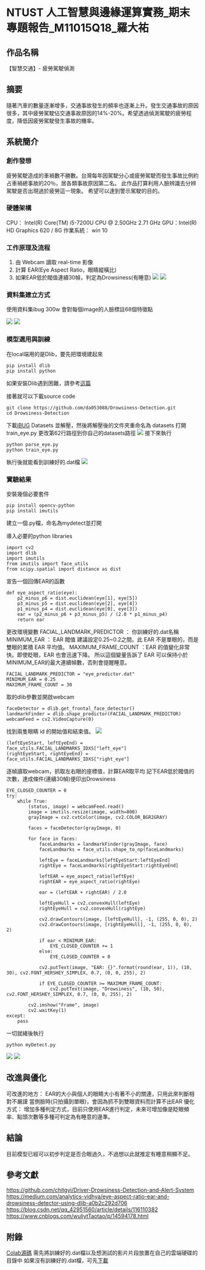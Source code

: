 # NTUST 人工智慧與邊緣運算實務_期末專題報告_M11015Q18_羅大祐
## 作品名稱 
【智慧交通】- 疲勞駕駛偵測
## 摘要
隨著汽車的數量逐漸增多，交通事故發生的頻率也逐漸上升。發生交通事故的原因很多，其中疲勞駕駛佔交通事故原因的14%-20%。希望透過偵測駕駛的疲勞程度，降低因疲勞駕駛發生事故的機率。

## 系統簡介

### 創作發想
疲勞駕駛造成的車禍數不勝數。台灣每年因駕駛分心或疲勞駕駛而發生事故比例約占車禍總事故的20％，居各類事故原因第二名。
此作品打算利用人臉辨識去分辨駕駛是否出現過於疲勞這一現象。
希望可以達到警示駕駛的目的。
### 硬體架構
CPU： Intel(R) Core(TM) i5-7200U CPU @ 2.50GHz   2.71 GHz
GPU：Intel(R) HD Graphics 620 / 8G
作業系統： win 10  

### 工作原理及流程
1. 由 Webcam 讀取 real-time 影像
2. 計算 EAR(Eye Aspect Ratio，眼睛縱橫比)
3. 如果EAR低於閥值連續30幀，判定為Drowsiness(有睡意)
![](https://i.imgur.com/25GsNyt.png)
![](https://i.imgur.com/RrS9cXq.png)


### 資料集建立方式
使用資料集ibug 300w
會對每個image的人臉標註68個特徵點

![](https://i.imgur.com/qUCASWD.png)
![](https://i.imgur.com/H0jOHYz.png)

### 模型選用與訓練
在local端用的是Dlib，要先把環境建起來
```
pip install dlib
pip install python

```
如果安裝Dlib遇到困難，請參考[這篇](https://blog.csdn.net/qq_42951560/article/details/116110382)

接著就可以下載source code
```
git clone https://github.com/da053088/Drowsiness-Detection.git
cd Drowsiness-Detection
```
下載[iBUG](http://dlib.net/files/data/ibug_300W_large_face_landmark_dataset.tar.gz) Datasets 並解壓，然後將解壓後的文件夾重命名為 datasets
打開train_eye.py
更改第62行路徑到你自己的datasets路徑
![](https://i.imgur.com/xiH81xf.png)
接下來執行
```
python parse_eye.py
python train_eye.py
```
執行後就能看到訓練好的.dat檔
![](https://i.imgur.com/nW44Xpd.png)

### 實驗結果
安裝幾個必要套件
```
pip install opencv-python
pip install imutils
```
建立一個.py檔，命名為mydetect並打開

導入必要的python libraries
```
import cv2
import dlib
import imutils
from imutils import face_utils
from scipy.spatial import distance as dist
```
宣告一個回傳EAR的函數
```
def eye_aspect_ratio(eye):
    p2_minus_p6 = dist.euclidean(eye[1], eye[5])
    p3_minus_p5 = dist.euclidean(eye[2], eye[4])
    p1_minus_p4 = dist.euclidean(eye[0], eye[3])
    ear = (p2_minus_p6 + p3_minus_p5) / (2.0 * p1_minus_p4)
    return ear
```
更改環境變數
FACIAL_LANDMARK_PREDICTOR ： 你訓練好的.dat名稱
MINIMUM_EAR ： EAR 閥值 建議設定0.25~0.2之間。此 EAR 不是單眼的，而是雙眼的累積 EAR 平均值。
MAXIMUM_FRAME_COUNT ：EAR 的值變化非常快。即使眨眼，EAR 也會迅速下降。 所以這個變量告訴了 EAR 可以保持小於MINIMUM_EAR的最大連續幀數，否則會提醒睡意。
```
FACIAL_LANDMARK_PREDICTOR = "eye_predictor.dat"  
MINIMUM_EAR = 0.25
MAXIMUM_FRAME_COUNT = 30
```

取的dlib參數並開啟webcam
```
faceDetector = dlib.get_frontal_face_detector()
landmarkFinder = dlib.shape_predictor(FACIAL_LANDMARK_PREDICTOR)
webcamFeed = cv2.VideoCapture(0)
```
找到兩隻眼睛 id 的開始值和結束值。
![](https://i.imgur.com/H6MvV6n.png)

```
(leftEyeStart, leftEyeEnd) = face_utils.FACIAL_LANDMARKS_IDXS["left_eye"]
(rightEyeStart, rightEyeEnd) = face_utils.FACIAL_LANDMARKS_IDXS["right_eye"]
```

逐幀讀取webcam，抓取左右眼的座標值，計算EAR取平均
記下EAR低於閥值的次數，達成條件(連續30幀)便印出Drowsiness
```
EYE_CLOSED_COUNTER = 0
try:
    while True:
        (status, image) = webcamFeed.read()
        image = imutils.resize(image, width=800)
        grayImage = cv2.cvtColor(image, cv2.COLOR_BGR2GRAY)

        faces = faceDetector(grayImage, 0)

        for face in faces:
            faceLandmarks = landmarkFinder(grayImage, face)
            faceLandmarks = face_utils.shape_to_np(faceLandmarks)

            leftEye = faceLandmarks[leftEyeStart:leftEyeEnd]
            rightEye = faceLandmarks[rightEyeStart:rightEyeEnd]

            leftEAR = eye_aspect_ratio(leftEye)
            rightEAR = eye_aspect_ratio(rightEye)

            ear = (leftEAR + rightEAR) / 2.0

            leftEyeHull = cv2.convexHull(leftEye)
            rightEyeHull = cv2.convexHull(rightEye)

            cv2.drawContours(image, [leftEyeHull], -1, (255, 0, 0), 2)
            cv2.drawContours(image, [rightEyeHull], -1, (255, 0, 0), 2)

            if ear < MINIMUM_EAR:
                EYE_CLOSED_COUNTER += 1
            else:
                EYE_CLOSED_COUNTER = 0

            cv2.putText(image, "EAR: {}".format(round(ear, 1)), (10, 30), cv2.FONT_HERSHEY_SIMPLEX, 0.7, (0, 0, 255), 2)

            if EYE_CLOSED_COUNTER >= MAXIMUM_FRAME_COUNT:
                cv2.putText(image, "Drowsiness", (10, 50), cv2.FONT_HERSHEY_SIMPLEX, 0.7, (0, 0, 255), 2)

        cv2.imshow("Frame", image)
        cv2.waitKey(1)
except:
    pass
```    
一切就緒後執行
```
python myDetect.py
```
![](https://i.imgur.com/B0NvTP0.jpg)
![](https://i.imgur.com/K12Tpz7.jpg)



## 改進與優化
可改進的地方：
EAR的大小與個人的眼睛大小有著不小的關連，只用此來判斷相對不嚴謹
當側臉時(只拍攝到單眼)，會因為抓不到雙眼資料而計算不出EAR
優化方式：
增加多種判定方式，目前只使用EAR進行判定，未來可增加像是眨眼頻率、點頭次數等多種可判定為有睡意的邊準。


## 結論
目前模型已經可以初步判定是否合眼過久，不過想以此就推定有睡意稍顯不足。
## 參考文獻
https://github.com/chitgyi/Driver-Drowsiness-Detection-and-Alert-System
https://medium.com/analytics-vidhya/eye-aspect-ratio-ear-and-drowsiness-detector-using-dlib-a0b2c292d706
https://blog.csdn.net/qq_42951560/article/details/116110382
https://www.cnblogs.com/wuliytTaotao/p/14594178.html
## 附錄
[Colab源碼](https://colab.research.google.com/drive/1OGqMMGwmd07cFM6aFz57qQiX9Iv33pso)
需先將訓練好的.dat檔以及想測試的影片片段放置在自己的雲端硬碟的目錄中
如果沒有訓練好的.dat檔，可先[下載](https://github.com/davisking/dlib-models/blob/master/shape_predictor_68_face_landmarks.dat.bz2)

